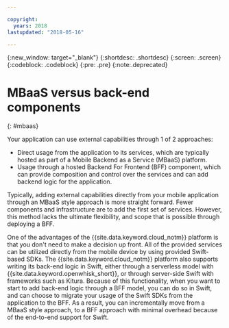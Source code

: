 ```yaml
---

copyright:
  years: 2018
lastupdated: "2018-05-16"

---
```

{:new_window: target="_blank"}
{:shortdesc: .shortdesc}
{:screen: .screen}
{:codeblock: .codeblock}
{:pre: .pre}
{:note:.deprecated}

# MBaaS versus back-end components
{: #mbaas}

Your application can use external capabilities through 1 of 2 approaches:
* Direct usage from the application to its services, which are typically hosted as part of a Mobile Backend as a Service (MBaaS) platform.
* Usage through a hosted Backend For Frontend (BFF) component, which can provide composition and control over the services and can add backend logic for the application.

Typically, adding external capabilities directly from your mobile application through an MBaaS style approach is more straight forward. Fewer components and infrastructure are to add the first set of services. However, this method lacks the ultimate flexibility, and scope that is possible through deploying a BFF.

One of the advantages of the {{site.data.keyword.cloud_notm}} platform is that you don't need to make a decision up front. All of the provided services can be utilized directly from the mobile device by using provided Swift-based SDKs. The {{site.data.keyword.cloud_notm}} platform also supports writing its back-end logic in Swift, either through a serverless model with {{site.data.keyword.openwhisk_short}}, or through server-side Swift with frameworks such as Kitura. Because of this functionality, when you want to start to add back-end logic through a BFF model, you can do so in Swift, and can choose to migrate your usage of the Swift SDKs from the application to the BFF. As a result, you can incrementally move from a MBaaS style approach, to a BFF approach with minimal overhead because of the end-to-end support for Swift.
